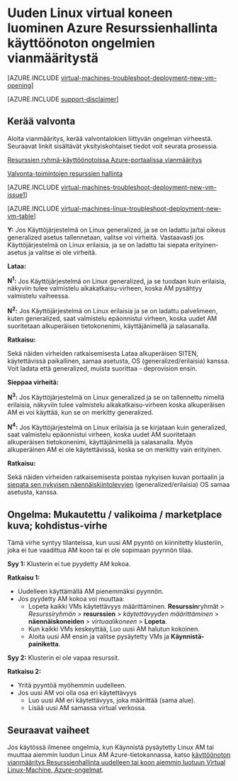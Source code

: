 <properties
   pageTitle="Vianmääritys Linux AM käyttöönotto-RM | Microsoft Azure"
   description="Resurssien hallinnan käyttöönotto ongelmien vianmääritys, kun luot uuden Linux virtual koneen Azure"
   services="virtual-machines-linux, azure-resource-manager"
   documentationCenter=""
   authors="JiangChen79"
   manager="felixwu"
   editor=""
   tags="top-support-issue, azure-resource-manager"/>

<tags
  ms.service="virtual-machines-linux"
  ms.workload="na"
  ms.tgt_pltfrm="vm-linux"
  ms.devlang="na"
  ms.topic="article"
  ms.date="09/09/2016"
  ms.author="cjiang"/>

# <a name="troubleshoot-resource-manager-deployment-issues-with-creating-a-new-linux-virtual-machine-in-azure"></a>Uuden Linux virtual koneen luominen Azure Resurssienhallinta käyttöönoton ongelmien vianmääritystä

[AZURE.INCLUDE [virtual-machines-troubleshoot-deployment-new-vm-opening](../../includes/virtual-machines-troubleshoot-deployment-new-vm-opening-include.md)]

[AZURE.INCLUDE [support-disclaimer](../../includes/support-disclaimer.md)]

## <a name="collect-audit-logs"></a>Kerää valvonta

Aloita vianmääritys, kerää valvontalokien liittyvän ongelman virheestä. Seuraavat linkit sisältävät yksityiskohtaiset tiedot voit seurata prosessia.

[Resurssien ryhmä-käyttöönotoissa Azure-portaalissa vianmääritys](../resource-manager-troubleshoot-deployments-portal.md)

[Valvonta-toimintojen resurssien hallinta](../resource-group-audit.md)

[AZURE.INCLUDE [virtual-machines-troubleshoot-deployment-new-vm-issue1](../../includes/virtual-machines-troubleshoot-deployment-new-vm-issue1-include.md)]

[AZURE.INCLUDE [virtual-machines-linux-troubleshoot-deployment-new-vm-table](../../includes/virtual-machines-linux-troubleshoot-deployment-new-vm-table.md)]

**Y:** Jos Käyttöjärjestelmä on Linux generalized, ja se on ladattu ja/tai oikeus generalized asetus tallennetaan, valitse voi virheitä. Vastaavasti jos Käyttöjärjestelmä on Linux erilaisia, ja se on ladattu tai siepata erityinen-asetus ja valitse ei ole virheitä.

**Lataa:**

**N<sup>1</sup>:** Jos Käyttöjärjestelmä on Linux generalized, ja se tuodaan kuin erilaisia, näkyviin tulee valmistelu aikakatkaisu-virheen, koska AM pysähtyy valmistelu vaiheessa.

**N<sup>2</sup>:** Jos Käyttöjärjestelmä on Linux erilaisia ja se on ladattu palvelimeen, kuten generalized, saat valmistelu epäonnistui virheen, koska uudet AM suoritetaan alkuperäisen tietokonenimi, käyttäjänimellä ja salasanalla.

**Ratkaisu:**

Sekä näiden virheiden ratkaisemisesta Lataa alkuperäisen SITEN, käytettävissä paikallinen, samaa asetusta, OS (generalized/erilaisia) kanssa. Voit ladata että generalized, muista suorittaa - deprovision ensin.

**Sieppaa virheitä:**

**N<sup>3</sup>:** Jos Käyttöjärjestelmä on Linux generalized ja se on tallennettu nimellä erilaisia, näkyviin tulee valmistelu aikakatkaisu-virheen koska alkuperäisen AM ei voi käyttää, kun se on merkitty generalized.

**N<sup>4</sup>:** Jos Käyttöjärjestelmä on Linux erilaisia ja se kirjataan kuin generalized, saat valmistelu epäonnistui virheen, koska uudet AM suoritetaan alkuperäisen tietokonenimi, käyttäjänimellä ja salasanalla. Myös alkuperäinen AM ei ole käytettävissä, koska se on merkitty vain erityinen.

**Ratkaisu:**

Sekä näiden virheiden ratkaisemisesta poistaa nykyisen kuvan portaalin ja [siepata sen nykyisen näennäiskiintolevyjen](virtual-machines-linux-capture-image.md) (generalized/erilaisia) OS samaa asetusta, kanssa.

## <a name="issue-custom-gallery-marketplace-image-allocation-failure"></a>Ongelma: Mukautettu / valikoima / marketplace kuva; kohdistus-virhe
Tämä virhe syntyy tilanteissa, kun uusi AM pyyntö on kiinnitetty klusteriin, joka ei tue vaadittua AM koon tai ei ole sopimaan pyynnön tilaa.

**Syy 1:** Klusterin ei tue pyydetty AM kokoa.

**Ratkaisu 1:**

- Uudelleen käyttämällä AM pienemmäksi pyynnön.
- Jos pyydetty AM kokoa voi muuttaa:
  - Lopeta kaikki VMs käytettävyys määrittäminen.
  **Resurssin**ryhmät > *Resurssiryhmän* > **resurssien** > *käytettävyyden määrittäminen* > **näennäiskoneiden** > *virtuaalikoneen* > **Lopeta**.
  - Kun kaikki VMs keskeyttää, Luo uusi AM halutun kokoinen.
  - Aloita uusi AM ensin ja valitse pysäytetty VMs ja **Käynnistä-painiketta**.

**Syy 2:** Klusterin ei ole vapaa resurssit.

**Ratkaisu 2:**

- Yritä pyyntöä myöhemmin uudelleen.
- Jos uusi AM voi olla osa eri käytettävyys
  - Luo uusi AM eri käytettävyys, joka määrittää (sama alue).
  - Lisää uusi AM samassa virtual verkossa.

## <a name="next-steps"></a>Seuraavat vaiheet
Jos käytössä ilmenee ongelmia, kun Käynnistä pysäytetty Linux AM tai muuttaa aiemmin luodun Linux AM Azure-tietokannassa, katso [käyttöönoton vianmääritys Resurssienhallinta uudelleen tai koon aiemmin luotuun Virtual Linux-Machine, Azure-ongelmat](virtual-machines-linux-restart-resize-error-troubleshooting.md).
